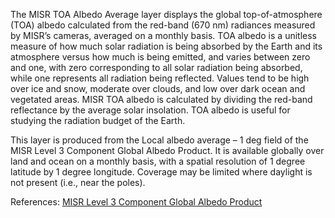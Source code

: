 The MISR TOA Albedo Average layer displays the global top-of-atmosphere (TOA) albedo calculated from the red-band (670 nm) radiances measured by MISR’s cameras, averaged on a monthly basis. TOA albedo is a unitless measure of how much solar radiation is being absorbed by the Earth and its atmosphere versus how much is being emitted, and varies between zero and one, with zero corresponding to all solar radiation being absorbed, while one represents all radiation being reflected. Values tend to be high over ice and snow, moderate over clouds, and low over dark ocean and vegetated areas. MISR TOA albedo is calculated by dividing the red-band reflectance by the average solar insolation. TOA albedo is useful for studying the radiation budget of the Earth.

This layer is produced from the Local albedo average – 1 deg field of the MISR Level 3 Component Global Albedo Product. It is available globally over land and ocean on a monthly basis, with a spatial resolution of 1 degree latitude by 1 degree longitude. Coverage may be limited where daylight is not present (i.e., near the poles).

References: [MISR Level 3 Component Global Albedo Product](https://eosweb.larc.nasa.gov/project/misr/cgal_table)
